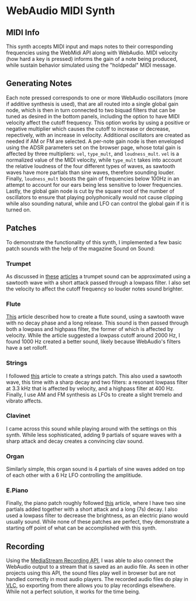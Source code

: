 # WebAudio MIDI Synth

## MIDI Info
This synth accepts MIDI input and maps notes to their corresponding frequencies using the WebMidi API along with WebAudio. MIDI velocity (how hard a key is pressed) informs the gain of a note being produced, while sustain behavior simulated using the "holdpedal" MIDI message. 

## Generating Notes
Each note pressed corresponds to one or more WebAudio oscillators (more if additive synthesis is used), that are all routed into a single global gain node, which is then in turn connected to two biquad filters that can be tuned as desired in the bottom panels, including the option to have MIDI velocity affect the cutoff frequency. This option works by using a positive or negative multiplier which causes the cutoff to increase or decrease, repectively, with an increase in velocity. Additional oscillators are created as needed if AM or FM are selected. A per-note gain node is then enveloped using the ADSR parameters set on the browser page, whose total gain is affected by three multipliers: `vel`, `type_mult`, and `loudness_mult`. `vel` is a normalized value of the MIDI velocity, while `type_mult` takes into account the relative loudness of the four different types of waves, as sawtooth waves have more partials than sine waves, therefore sounding louder. Finally, `loudness_mult` boosts the gain of frequencies below 100Hz in an attempt to account for our ears being less sensitive to lower frequencies. Lastly, the global gain node is cut by the square root of the number of oscillators to ensure that playing polyphonically would not cause clipping while also sounding natural, while and LFO can control the global gain if it is turned on.

## Patches
To demonstrate the functionality of this synth, I implemented a few basic patch sounds with the help of the magazine Sound on Sound:

### Trumpet
As discussed in [these](https://www.soundonsound.com/techniques/synthesizing-brass-instruments) [articles](https://www.soundonsound.com/techniques/synthesizing-wind-instruments) a trumpet sound can be approximated using a sawtooth wave with a short attack passed through a lowpass filter. I also set the velocity to affect the cutoff frequency so louder notes sound brighter.

### Flute
[This](https://www.soundonsound.com/techniques/practical-flute-synthesis) article described how to create a flute sound, using a sawtooth wave with no decay phase and a long release. This sound is then passed through both a lowpass and highpass filter, the former of which is affected by velocity. While the article suggested a lowpass cutoff around 2000 Hz, I found 1000 Hz created a better sound, likely because WebAudio's filters have a set rolloff.

### Strings
I followed [this](https://www.soundonsound.com/techniques/practical-bowed-string-synthesis) article to create a strings patch. This also used a sawtooth wave, this time with a sharp decay and two filters: a resonant lowpass filter at 3.3 kHz that is affected by velocity, and a highpass filter at 400 Hz. Finally, I use AM and FM synthesis as LFOs to create a slight tremelo and vibrato affects.

### Clavinet
I came across this sound while playing around with the settings on this synth. While less sophisticated, adding 9 partials of square waves with a sharp attack and decay creates a convincing clav sound.

### Organ
Similarly simple, this organ sound is 4 partials of sine waves added on top of each other with a 6 Hz LFO controlling the amplitiude.

### E.Piano
Finally, the piano patch roughly followed [this](https://www.soundonsound.com/techniques/synthesizing-pianos) article, where I have two sine partials added together with a short attack and a long (7s) decay. I also used a lowpass filter to decrease the brightness, as an electric piano would usually sound. While none of these patches are perfect, they demonstrate a starting off point of what can be accomplished with this synth.

## Recording
Using the [MediaStream Recording API](https://developer.mozilla.org/en-US/docs/Web/API/MediaStream_Recording_API/Using_the_MediaStream_Recording_API), I was able to also connect the WebAudio output to a stream that is saved as an audio file. As seen in other projects using this API, the sound files play well in browser but are not handled correctly in most audio players. The recorded audio files do play in [VLC](https://www.videolan.org), so exporting from there allows you to play recordings elsewhere. While not a perfect solution, it works for the time being.